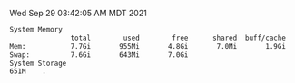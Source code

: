 Wed Sep 29 03:42:05 AM MDT 2021
```bash
System Memory
               total        used        free      shared  buff/cache   available
Mem:           7.7Gi       955Mi       4.8Gi       7.0Mi       1.9Gi       6.4Gi
Swap:          7.6Gi       643Mi       7.0Gi
System Storage
651M	.
```
```bash
